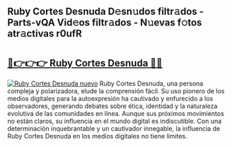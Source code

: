 ## Ruby Cortes Desnuda D𝚎sn𝚞dos filtr𝚊dos - Parts-vQA Vid𝚎os filtr𝚊dos - N𝚞evas f𝚘tos atr𝚊ctivas r0ufR

# <h2><a href="http://mbcr5ay.tromn.icu/?c=Ruby+Cortes+Desnuda">🔗👉👉👉 Ruby Cortes Desnuda 🔗🔗</a></h2>

[![Ruby Cortes Desnuda nuevo](https://i.imgur.com/pEAQMta.gif)](http://mbcr5ay.tromn.icu/?c=Ruby+Cortes+Desnuda)
Ruby Cortes Desnuda, una persona compleja y polarizadora, elude la comprensión fácil. Su uso pionero de los medios digitales para la autoexpresión ha cautivado y enfurecido a los observadores, generando debates sobre ética, identidad y la naturaleza evolutiva de las comunidades en línea. Aunque sus próximos movimientos no están claros, su influencia en el mundo digital es indiscutible. Con una determinación inquebrantable y un cautivador innegable, la influencia de Ruby Cortes Desnuda en los medios digitales no tiene límites.
